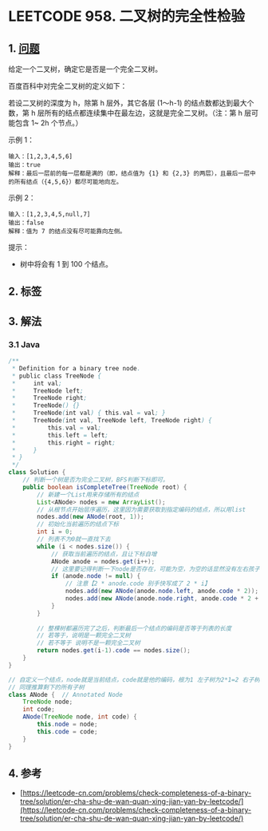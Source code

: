 # LEETCODE 958. 二叉树的完全性检验

## 1. [问题](https://leetcode-cn.com/problems/check-completeness-of-a-binary-tree/)

给定一个二叉树，确定它是否是一个完全二叉树。

百度百科中对完全二叉树的定义如下：

若设二叉树的深度为 h，除第 h 层外，其它各层 \(1～h-1\) 的结点数都达到最大个数，第 h 层所有的结点都连续集中在最左边，这就是完全二叉树。（注：第 h 层可能包含 1~ 2h 个节点。）

示例 1：

```text
输入：[1,2,3,4,5,6] 
输出：true 
解释：最后一层前的每一层都是满的（即，结点值为 {1} 和 {2,3} 的两层），且最后一层中的所有结点（{4,5,6}）都尽可能地向左。 
```

示例 2：

```text
输入：[1,2,3,4,5,null,7] 
输出：false 
解释：值为 7 的结点没有尽可能靠向左侧。
```

提示：

* 树中将会有 1 到 100 个结点。

## 2. 标签

## 3. 解法

### 3.1 Java

```java
/**
 * Definition for a binary tree node.
 * public class TreeNode {
 *     int val;
 *     TreeNode left;
 *     TreeNode right;
 *     TreeNode() {}
 *     TreeNode(int val) { this.val = val; }
 *     TreeNode(int val, TreeNode left, TreeNode right) {
 *         this.val = val;
 *         this.left = left;
 *         this.right = right;
 *     }
 * }
 */
class Solution {
  	// 判断一个树是否为完全二叉树，BFS判断下标即可。
    public boolean isCompleteTree(TreeNode root) {
      	// 新建一个List用来存储所有的结点
        List<ANode> nodes = new ArrayList();
      	// 从根节点开始层序遍历，这里因为需要获取到指定编码的结点，所以用list
        nodes.add(new ANode(root, 1));
      	// 初始化当前遍历的结点下标
        int i = 0;
      	// 列表不为0就一直找下去
        while (i < nodes.size()) {
          	// 获取当前遍历的结点，且让下标自增
            ANode anode = nodes.get(i++);
            // 这里要记得判断一下node是否存在，可能为空，为空的话显然没有左右孩子
            if (anode.node != null) {
                // 注意【2 * anode.code 别手快写成了 2 * i】
                nodes.add(new ANode(anode.node.left, anode.code * 2));
                nodes.add(new ANode(anode.node.right, anode.code * 2 + 1));
            }
        }
  
        // 整棵树都遍历完了之后，判断最后一个结点的编码是否等于列表的长度
        // 若等于，说明是一颗完全二叉树
        // 若不等于 说明不是一颗完全二叉树
        return nodes.get(i-1).code == nodes.size();
    }
}

// 自定义一个结点，node就是当前结点，code就是他的编码，根为1 左子树为2*1=2 右子树为2*1+1=3
// 同理推算剩下的所有子树
class ANode {  // Annotated Node
    TreeNode node;
    int code;
    ANode(TreeNode node, int code) {
        this.node = node;
        this.code = code;
    }
}
```

## 4. 参考

* [https://leetcode-cn.com/problems/check-completeness-of-a-binary-tree/solution/er-cha-shu-de-wan-quan-xing-jian-yan-by-leetcode/](https://leetcode-cn.com/problems/check-completeness-of-a-binary-tree/solution/er-cha-shu-de-wan-quan-xing-jian-yan-by-leetcode/)

